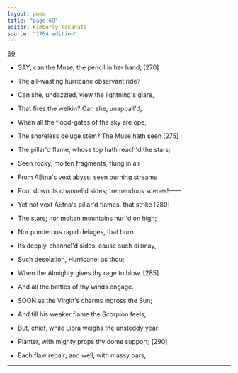 ```yaml
---
layout: poem
title: "page 69"
editor: Kimberly Takahata
source: "1764 edition"
---
```



[69]()

- SAY, can the Muse, the pencil in her hand, [270]
- The all-wasting hurricane observant ride?
- Can she, undazzled, view the lightning's glare,
- That fires the welkin? Can she, unappall'd,
- When all the flood-gates of the sky are ope,
- The shoreless deluge stem? The Muse hath seen [275]
- The pillar'd flame, whose top hath reach'd the stars;
- Seen rocky, molten fragments, flung in air
- From AEtna's vext abyss; seen burning streams
- Pour down its channel'd sides; tremendous scenes!——
- Yet not vext AEtna's pillar'd flames, that strike [280]
- The stars; nor molten mountains hurl'd on high;
- Nor ponderous rapid deluges, that burn
- Its deeply-channel'd sides: cause such dismay,
- Such desolation, Hurricane! as thou;
- When the Almighty gives thy rage to blow, [285]
- And all the battles of thy winds engage.

- SOON as the Virgin's charms ingross the Sun;
- And till his weaker flame the Scorpion feels;
- But, chief, while Libra weighs the unsteddy year:
- Planter, with mighty props thy dome support; [290]
- Each flaw repair; and well, with massy bars,

---
